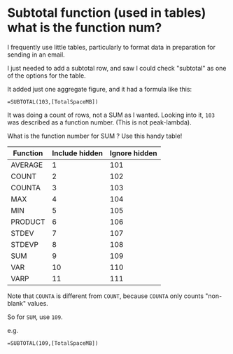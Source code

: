 # Subtotal function (used in tables) what is the function num?

I frequently use little tables, particularly to format data in preparation for sending in an email.

I just needed to add a subtotal row, and saw I could check "subtotal" as one of the options for the table.

It added just one aggregate figure, and it had a formula like this:

    =SUBTOTAL(103,[TotalSpaceMB])

    
It was doing a count of rows, not a SUM as I wanted. Looking into it,  `103` was described as a function number. (This is not peak-lambda).

What is the function number for SUM ? Use this handy table!
    

|Function|Include hidden|Ignore hidden|
|----|----|----|
|AVERAGE|1|101|
|COUNT|2|102|
|COUNTA|3|103|
|MAX|4|104|
|MIN|5|105|
|PRODUCT|6|106|
|STDEV|7|107|
|STDEVP|8|108|
|SUM|9|109|
|VAR|10|110|
|VARP|11|111|


Note that `COUNTA` is different from `COUNT`, because `COUNTA` only counts "non-blank" values.

So for `SUM`, use `109`.

e.g.

    =SUBTOTAL(109,[TotalSpaceMB])
